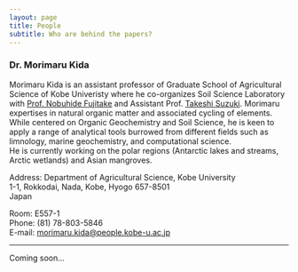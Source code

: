 ```yaml
---
layout: page
title: People
subtitle: Who are behind the papers? 
---
```


### Dr. Morimaru Kida  
Morimaru Kida is an assistant professor of Graduate School of Agricultural Science of Kobe Univeristy where he co-organizes Soil Science Laboratory with [Prof. Nobuhide Fujitake](http://www.research.kobe-u.ac.jp/ans-soil/) and Assistant Prof. [Takeshi Suzuki](http://www.research.kobe-u.ac.jp/ans-soil/member.html). Morimaru expertises in natural organic matter and associated cycling of elements.  
While centered on Organic Geochemistry and Soil Science, he is keen to apply a range of analytical tools burrowed from different fields such as limnology, marine geochemistry, and computational science.   
He is currently working on the polar regions (Antarctic lakes and streams, Arctic wetlands) and Asian mangroves.

Address:
Department of Agricultural Science, Kobe University  
1-1, Rokkodai, Nada, Kobe, Hyogo 657-8501  
Japan

Room: E557-1  
Phone: (81) 78-803-5846  
E-mail: morimaru.kida@people.kobe-u.ac.jp

***
Coming soon...
